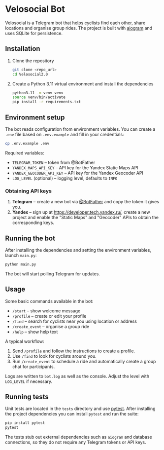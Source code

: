 # Velosocial Bot

Velosocial is a Telegram bot that helps cyclists find each other, share locations
and organise group rides. The project is built with [aiogram](https://github.com/aiogram/aiogram)
and uses SQLite for persistence.

## Installation

1. Clone the repository
   ```bash
   git clone <repo_url>
   cd Velosocial2.0
   ```
2. Create a Python 3.11 virtual environment and install the dependencies
   ```bash
   python3.11 -m venv venv
   source venv/bin/activate
   pip install -r requirements.txt
   ```

## Environment setup

The bot reads configuration from environment variables. You can create a `.env`
file based on `.env.example` and fill in your credentials:

```bash
cp .env.example .env
```

Required variables:

- `TELEGRAM_TOKEN` – token from @BotFather
- `YANDEX_MAPS_API_KEY` – API key for the Yandex Static Maps API
- `YANDEX_GEOCODER_API_KEY` – API key for the Yandex Geocoder API
- `LOG_LEVEL` (optional) – logging level, defaults to `INFO`

### Obtaining API keys

1. **Telegram** – create a new bot via [@BotFather](https://t.me/BotFather) and
   copy the token it gives you.
2. **Yandex** – sign up at <https://developer.tech.yandex.ru/>, create a new
   project and enable the "Static Maps" and "Geocoder" APIs to obtain the
   corresponding keys.

## Running the bot

After installing the dependencies and setting the environment variables, launch
`main.py`:

```bash
python main.py
```

The bot will start polling Telegram for updates.

## Usage

Some basic commands available in the bot:

- `/start` – show welcome message
- `/profile` – create or edit your profile
- `/find` – search for cyclists near you using location or address
- `/create_event` – organise a group ride
- `/help` – show help text

A typical workflow:

1. Send `/profile` and follow the instructions to create a profile.
2. Use `/find` to look for cyclists around you.
3. Run `/create_event` to schedule a ride and automatically create a group chat
   for participants.

Logs are written to `bot.log` as well as the console. Adjust the level with
`LOG_LEVEL` if necessary.

## Running tests

Unit tests are located in the `tests` directory and use
[pytest](https://docs.pytest.org/). After installing the project
dependencies you can install `pytest` and run the suite:

```bash
pip install pytest
pytest
```

The tests stub out external dependencies such as `aiogram` and database
connections, so they do not require any Telegram tokens or API keys.

